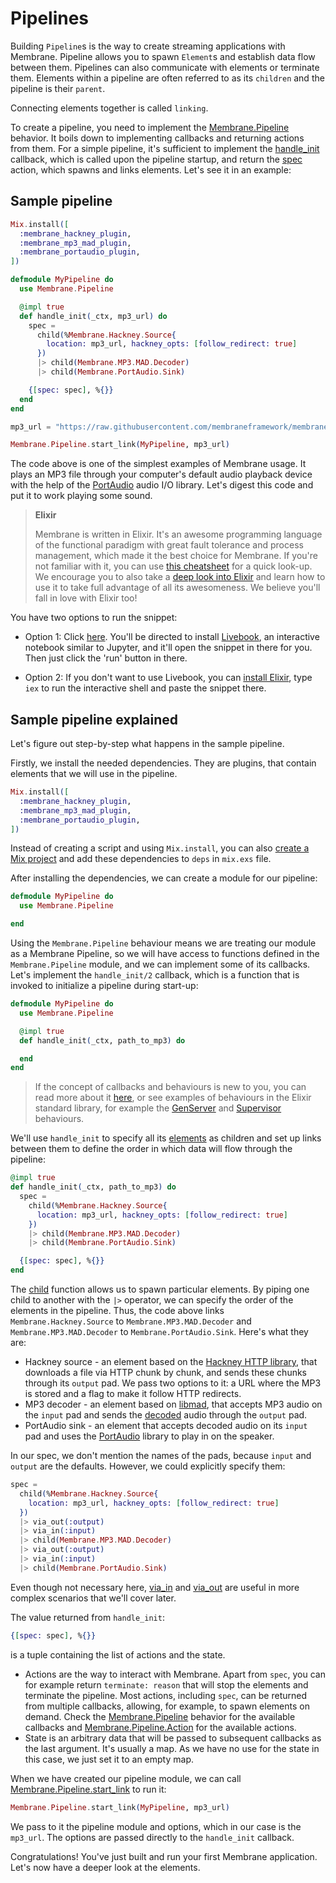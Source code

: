 # Pipelines

Building `Pipeline`s is the way to create streaming applications with Membrane. Pipeline allows you to spawn `Element`s and establish data flow between them. Pipelines can also communicate with elements or terminate them. Elements within a pipeline are often referred to as its `children` and the pipeline is their `parent`.

Connecting elements together is called `linking`. 

To create a pipeline, you need to implement the [Membrane.Pipeline](https://hexdocs.pm/membrane_core/Membrane.Pipeline.html) behavior. It boils down to implementing callbacks and returning actions from them. For a simple pipeline, it's sufficient to implement the [handle_init](https://hexdocs.pm/membrane_core/Membrane.Pipeline.html#c:handle_init/2) callback, which is called upon the pipeline startup, and return the [spec](https://hexdocs.pm/membrane_core/Membrane.Pipeline.Action.html#t:spec/0) action, which spawns and links elements. Let's see it in an example:

## Sample pipeline

```elixir
Mix.install([
  :membrane_hackney_plugin,
  :membrane_mp3_mad_plugin,
  :membrane_portaudio_plugin,
])

defmodule MyPipeline do
  use Membrane.Pipeline

  @impl true
  def handle_init(_ctx, mp3_url) do
    spec =
      child(%Membrane.Hackney.Source{
        location: mp3_url, hackney_opts: [follow_redirect: true]
      })
      |> child(Membrane.MP3.MAD.Decoder)
      |> child(Membrane.PortAudio.Sink)

    {[spec: spec], %{}}
  end
end

mp3_url = "https://raw.githubusercontent.com/membraneframework/membrane_demo/master/simple_pipeline/sample.mp3"

Membrane.Pipeline.start_link(MyPipeline, mp3_url)
```

The code above is one of the simplest examples of Membrane usage. It plays an MP3 file through your computer's default audio playback device with the help of the [PortAudio](http://www.portaudio.com/) audio I/O library. Let's digest this code and put it to work playing some sound.
> **Elixir**
>
> Membrane is written in Elixir. It's an awesome programming language of the functional paradigm with great fault tolerance and process management, which made it the best choice for Membrane.
> If you're not familiar with it, you can use [this cheatsheet](https://devhints.io/elixir) for a quick look-up.
> We encourage you to also take a [deep look into Elixir](https://elixir-lang.org/getting-started/introduction.html) and learn how to use it to take full advantage of all its awesomeness. We believe you'll fall in love with Elixir too!


You have two options to run the snippet:

- Option 1: Click [here](https://livebook.dev/run?url=https%3A%2F%2Fgithub.com%2Fmembraneframework%2Fmembrane_core%2Fblob%2Fmaster%2Fexample.livemd). You'll be directed to install [Livebook](https://livebook.dev), an interactive notebook similar to Jupyter, and it'll open the snippet in there for you. Then just click the 'run' button in there.

- Option 2: If you don't want to use Livebook, you can [install Elixir](https://elixir-lang.org/install.html), type `iex` to run the interactive shell and paste the snippet there.


## Sample pipeline explained

Let's figure out step-by-step what happens in the sample pipeline.

Firstly, we install the needed dependencies. They are plugins, that contain elements that we will use in the pipeline.

```elixir
Mix.install([
  :membrane_hackney_plugin,
  :membrane_mp3_mad_plugin,
  :membrane_portaudio_plugin,
])
```

Instead of creating a script and using `Mix.install`, you can also [create a Mix project](https://elixir-lang.org/getting-started/mix-otp/introduction-to-mix.html) and add these dependencies to `deps` in `mix.exs` file.

After installing the dependencies, we can create a module for our pipeline:

```elixir
defmodule MyPipeline do
  use Membrane.Pipeline

end
```

Using the `Membrane.Pipeline` behaviour means we are treating our module as a Membrane Pipeline, so we will have access to functions defined in the `Membrane.Pipeline` module, and we can implement some of its callbacks. Let's implement the `handle_init/2` callback, which is a function that is invoked to initialize a pipeline during start-up:

```elixir
defmodule MyPipeline do
  use Membrane.Pipeline

  @impl true
  def handle_init(_ctx, path_to_mp3) do

  end
end
```

> If the concept of callbacks and behaviours is new to you, you can read more about it [here](https://elixir-lang.org/getting-started/typespecs-and-behaviours.html#behaviours), or see examples of behaviours in the Elixir standard library, for example the [GenServer](https://elixir-lang.org/getting-started/mix-otp/genserver.html) and [Supervisor](https://elixir-lang.org/getting-started/mix-otp/supervisor-and-application.html) behaviours.

We'll use `handle_init` to specify all its [elements](../glossary/glossary.md#element) as children and set up links between them to define the order in which data will flow through the pipeline:

```elixir
@impl true
def handle_init(_ctx, path_to_mp3) do
  spec =
    child(%Membrane.Hackney.Source{
      location: mp3_url, hackney_opts: [follow_redirect: true]
    })
    |> child(Membrane.MP3.MAD.Decoder)
    |> child(Membrane.PortAudio.Sink)

  {[spec: spec], %{}}
end
```

The [child](https://hexdocs.pm/membrane_core/Membrane.ChildrenSpec.html#child/2) function allows us to spawn particular elements. By piping one child to another with the `|>` operator, we can specify the order of the elements in the pipeline. Thus, the code above links `Membrane.Hackney.Source` to `Membrane.MP3.MAD.Decoder` and `Membrane.MP3.MAD.Decoder` to `Membrane.PortAudio.Sink`. Here's what they are:
- Hackney source - an element based on the [Hackney HTTP library](https://github.com/benoitc/hackney), that downloads a file via HTTP chunk by chunk, and sends these chunks through its `output` pad. We pass two options to it: a URL where the MP3 is stored and a flag to make it follow HTTP redirects.
- MP3 decoder - an element based on [libmad](https://github.com/markjeee/libmad), that accepts MP3 audio on the `input` pad and sends the [decoded](../glossary/glossary.md#decoding) audio through the `output` pad.
- PortAudio sink - an element that accepts decoded audio on its `input` pad and uses the [PortAudio](https://github.com/PortAudio/portaudio) library to play in on the speaker.

In our spec, we don't mention the names of the pads, because `input` and `output` are the defaults. However, we could explicitly specify them:

```elixir
spec =
  child(%Membrane.Hackney.Source{
    location: mp3_url, hackney_opts: [follow_redirect: true]
  })
  |> via_out(:output)
  |> via_in(:input)
  |> child(Membrane.MP3.MAD.Decoder)
  |> via_out(:output)
  |> via_in(:input)
  |> child(Membrane.PortAudio.Sink)
```

Even though not necessary here, [via_in](https://hexdocs.pm/membrane_core/Membrane.ChildrenSpec.html#via_in/3) and [via_out](https://hexdocs.pm/membrane_core/Membrane.ChildrenSpec.html#via_out/3) are useful in more complex scenarios that we'll cover later.

The value returned from `handle_init`:

```elixir
{[spec: spec], %{}}
```

is a tuple containing the list of actions and the state.
- Actions are the way to interact with Membrane. Apart from `spec`, you can for example return `terminate: reason` that will stop the elements and terminate the pipeline. Most actions, including `spec`, can be returned from multiple callbacks, allowing, for example, to spawn elements on demand. Check the [Membrane.Pipeline](https://hexdocs.pm/membrane_core/Membrane.Pipeline.html) behavior for the available callbacks and [Membrane.Pipeline.Action](https://hexdocs.pm/membrane_core/Membrane.Pipeline.Action.html) for the available actions.
- State is an arbitrary data that will be passed to subsequent callbacks as the last argument. It's usually a map. As we have no use for the state in this case, we just set it to an empty map.

When we have created our pipeline module, we can call [Membrane.Pipeline.start_link](https://hexdocs.pm/membrane_core/Membrane.Pipeline.html#start_link/3) to run it:

```elixir
Membrane.Pipeline.start_link(MyPipeline, mp3_url)
```

We pass to it the pipeline module and options, which in our case is the `mp3_url`. The options are passed directly to the `handle_init` callback.

Congratulations! You've just built and run your first Membrane application. Let's now have a deeper look at the elements.
